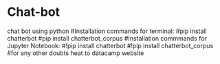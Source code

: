 # Chat-bot
chat bot using python
#Installation commands for terminal:
#pip install chatterbot
#pip install chatterbot_corpus
#Installation commmands for Jupyter Notebook:
#!pip install chatterbot
#!pip install chatterbot_corpus
#for any other doubts heat to datacamp website
